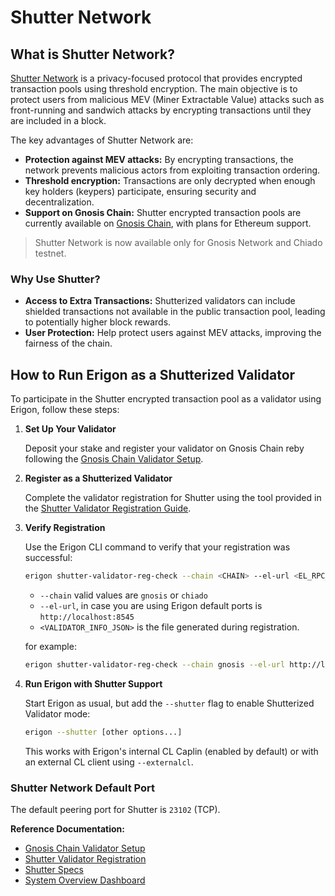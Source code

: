 # Shutter Network

## What is Shutter Network?

[Shutter Network](https://www.shutter.network) is a privacy-focused protocol that provides encrypted transaction pools using threshold encryption. The main objective is to protect users from malicious MEV (Miner Extractable Value) attacks such as front-running and sandwich attacks by encrypting transactions until they are included in a block.

The key advantages of Shutter Network are:
- **Protection against MEV attacks:** By encrypting transactions, the network prevents malicious actors from exploiting transaction ordering.
- **Threshold encryption:** Transactions are only decrypted when enough key holders (keypers) participate, ensuring security and decentralization.
- **Support on Gnosis Chain:** Shutter encrypted transaction pools are currently available on [Gnosis Chain](https://docs.gnosischain.com/shutterized-gc/), with plans for Ethereum support.

> Shutter Network is now available only for Gnosis Network and Chiado testnet.

### Why Use Shutter?

- **Access to Extra Transactions:** Shutterized validators can include shielded transactions not available in the public transaction pool, leading to potentially higher block rewards.
- **User Protection:** Help protect users against MEV attacks, improving the fairness of the chain.

## How to Run Erigon as a Shutterized Validator

To participate in the Shutter encrypted transaction pool as a validator using Erigon, follow these steps:

1. **Set Up Your Validator**

   Deposit your stake and register your validator on Gnosis Chain reby following the [Gnosis Chain Validator Setup](https://docs.gnosischain.com/node/manual/validator/deposit).

2. **Register as a Shutterized Validator**

   Complete the validator registration for Shutter using the tool provided in the [Shutter Validator Registration Guide](https://github.com/NethermindEth/shutter-validator-registration).

3. **Verify Registration**

   Use the Erigon CLI command to verify that your registration was successful:
   
   ```bash
   erigon shutter-validator-reg-check --chain <CHAIN> --el-url <EL_RPC_URL> --validator-info-file <VALIDATOR_INFO_JSON>
   ```

   - `--chain` valid values are `gnosis` or `chiado`
   - `--el-url`, in case you are using Erigon default ports is `http://localhost:8545`
   - `<VALIDATOR_INFO_JSON>` is the file generated during registration.

   for example:

   ```bash
   erigon shutter-validator-reg-check --chain gnosis --el-url http://localhost:8545 --validator-info-file /path/validatorInfo.json
   ```

4. **Run Erigon with Shutter Support**

   Start Erigon as usual, but add the `--shutter` flag to enable Shutterized Validator mode:

   ```bash
   erigon --shutter [other options...]
   ```
   
   This works with Erigon's internal CL Caplin (enabled by default) or with an external CL client using `--externalcl`.

### Shutter Network Default Port

The default peering port for Shutter is `23102` (TCP).

**Reference Documentation:**
- [Gnosis Chain Validator Setup](https://docs.gnosischain.com/node/manual/validator/deposit)
- [Shutter Validator Registration](https://github.com/NethermindEth/shutter-validator-registration)
- [Shutter Specs](https://github.com/gnosischain/specs/tree/master/shutter)
- [System Overview Dashboard](https://explorer.shutter.network/system-overview)

